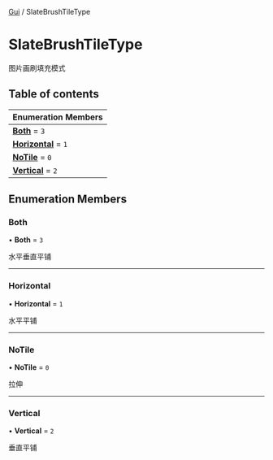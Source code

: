 [Gui](../groups/Gui.Gui.md) / SlateBrushTileType

# SlateBrushTileType <Badge type="tip" text="Enumeration" /> <Score text="SlateBrushTileType" />

图片画刷填充模式

## Table of contents

| Enumeration Members |
| :-----|
| **[Both](UI.SlateBrushTileType.md#both)** = ``3`` <br> |
| **[Horizontal](UI.SlateBrushTileType.md#horizontal)** = ``1`` <br> |
| **[NoTile](UI.SlateBrushTileType.md#notile)** = ``0`` <br> |
| **[Vertical](UI.SlateBrushTileType.md#vertical)** = ``2`` <br> |

## Enumeration Members

### Both <Score text="Both" /> 

• **Both** = ``3``

水平垂直平铺

___

### Horizontal <Score text="Horizontal" /> 

• **Horizontal** = ``1``

水平平铺

___

### NoTile <Score text="NoTile" /> 

• **NoTile** = ``0``

拉伸

___

### Vertical <Score text="Vertical" /> 

• **Vertical** = ``2``

垂直平铺
